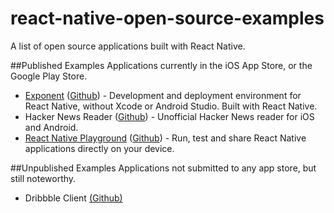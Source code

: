 # react-native-open-source-examples
A list of open source applications built with React Native.


##Published Examples
Applications currently in the iOS App Store, or the Google Play Store. 

- [Exponent](https://exponentjs.com/) ([Github](https://github.com/exponentjs/xde)) - Development and deployment environment for React Native, without Xcode or Android Studio. Built with React Native.
- Hacker News Reader ([Github](https://github.com/iSimar/HackerNews-React-Native)) - Unofficial Hacker News reader for iOS and Android.
- [React Native Playground](https://rnplay.org/) ([Github](https://github.com/rnplay/rnplay-native)) - Run, test and share React Native applications directly on your device.

##Unpublished Examples
Applications not submitted to any app store, but still noteworthy.

- Dribbble Client [(Github)](https://github.com/catalinmiron/react-native-dribbble-app)